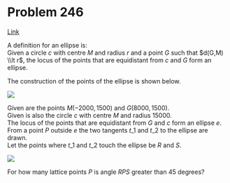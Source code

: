# Problem 246

[Link](https://projecteuler.net/problem=246)

A definition for an ellipse is:  
Given a circle $c$ with centre $M$ and radius $r$ and a point $G$ such that $d(G,M) \\lt r$, the locus of the points that are equidistant from $c$ and $G$ form an ellipse. 

The construction of the points of the ellipse is shown below.

![](resources/images/0246_anim.gif?1678992055)

Given are the points $M(-2000,1500)$ and $G(8000,1500)$.  
Given is also the circle $c$ with centre $M$ and radius $15000$.  
The locus of the points that are equidistant from $G$ and $c$ form an ellipse $e$.  
From a point $P$ outside $e$ the two tangents $t\_1$ and $t\_2$ to the ellipse are drawn.  
Let the points where $t\_1$ and $t\_2$ touch the ellipse be $R$ and $S$. 

![](resources/images/0246_ellipse.gif?1678992055)

For how many lattice points $P$ is angle $RPS$ greater than $45$ degrees?